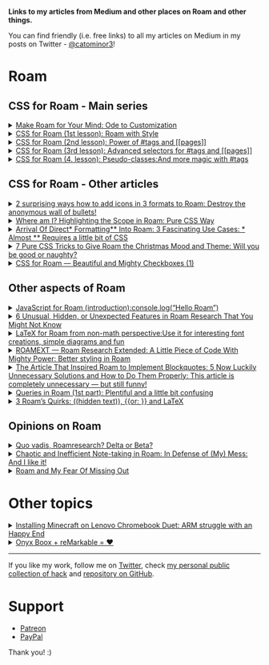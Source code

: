 <b>Links to my articles from Medium and other places on Roam and other things.</b>

You can find friendly (i.e. free links) to all my articles on Medium in my posts on Twitter - [@catominor3](https://twitter.com/CatoMinor3)!

# Roam 

## CSS for Roam - Main series
<details>
  <summary><a href="https://catominor3.medium.com/make-roam-for-your-mind-9e7f09e6a7b0">Make Roam for Your Mind: Ode to Customization</a></summary>
Published: September 13, 2020 <br/>
 Last update: October 25, 2020
</details>

<details>
  <summary><a href="https://catominor3.medium.com/roam-with-style-8a18c216d338">CSS for Roam (1st lesson): Roam with Style</a></summary>
   Published: September 21, 2020 <br/>    
  Last update: December 26, 2020
  
  </details>
  
  <details>
  <summary><a href="https://catominor3.medium.com/css-for-roam-2-lesson-ed89d0419a01">CSS for Roam (2nd lesson): Power of #tags and [[pages]]</a></summary>
   Published: September 28, 2020 <br/>    
  Last update: December 27, 2020
  
  </details>
  
   <details>
  <summary><a href="https://catominor3.medium.com/css-for-roam-3-lesson-eef0aa29b9dc">CSS for Roam (3rd lesson): Advanced selectors for #tags and [[pages]]</a></summary>
   Published: October 12, 2020 
  </details>
  
   <details>
  <summary><a href="https://catominor3.medium.com/css-for-roam-4-lesson-pseudo-classes-88662506355f">CSS for Roam (4. lesson): Pseudo-classes:And more magic with #tags</a></summary>
   Published: October 27, 2020 <br />
  <b>Needs an update</b>
</details>

## CSS for Roam - Other articles
  <details>
  <summary><a href="https://catominor3.medium.com/2-surprising-ways-how-to-add-icons-in-3-formats-to-roam-69a16bb33ed1">2 surprising ways how to add icons in 3 formats to Roam: Destroy the anonymous wall of bullets!</a></summary>
   Published: November 1, 2020 <br/>
   <b>Needs a small update</b>
  </details>
   
  <details>
  <summary><a href="https://catominor3.medium.com/where-am-i-highlighting-the-scope-in-roam-b8510dced4b4">Where am I? Highlighting the Scope in Roam: Pure CSS Way</a></summary>
   Published: December 13, 2020 
  </details>
   
      
<details>
  <summary><a href="https://catominor3.medium.com/arrival-of-direct-formatting-into-roam-3-fascinating-use-cases-1c5bd5b0540f">Arrival Of Direct* Formatting** Into Roam: 3 Fascinating Use Cases: * Almost ** Requires a little bit of CSS</a></summary>
   Published: December 18, 2020 
   </details>
   
<details>
  <summary><a href="https://catominor3.medium.com/7-pure-css-tricks-to-give-roam-the-christmas-mood-and-theme-df6db59e7ed8">7 Pure CSS Tricks to Give Roam the Christmas Mood and Theme: Will you be good or naughty?</a></summary>
   Published: December 13, 2020 
   </details>
   
   <details>
  <summary><a href="https://blog.usejournal.com/css-for-roam-beautiful-and-mighty-checkboxes-1-8626caba4f2c">CSS for Roam — Beautiful and Mighty Checkboxes (1)</a></summary>
   Published: May 2, 2021 
   </details>
   
   

## Other aspects of Roam
<details>
  <summary><a href="https://catominor3.medium.com/javascript-for-roam-introduction-f19f82ca297">JavaScript for Roam (introduction):console.log(“Hello Roam”)</a></summary>
Published: October 5, 2020
</details>

<details>
  <summary><a href="https://betterprogramming.pub/5-1-weird-hidden-and-unexpected-features-in-roam-research-that-you-might-not-know-6e7419efab70">6 Unusual, Hidden, or Unexpected Features in Roam Research That You Might Not Know</a></summary>
   Published: October 19, 2020 
    </details> 
  
  <details>
  <summary><a href="https://catominor3.medium.com/latex-for-roam-from-non-math-perspective-d86fd0a2a9c2">LaTeX for Roam from non-math perspective:Use it for interesting font creations, simple diagrams and fun</a></summary>
   Published: November 1, 2020 
</details>

   

 <details>
  <summary><a href="https://betterprogramming.pub/roamext-roam-extended-a-little-piece-of-code-with-mighty-power-a18184c0c5be">ROAMEXT — Roam Research Extended: A Little Piece of Code With Mighty Power: Better styling in Roam</a></summary>
   Published: November 24, 2020 <br/>
   Last update: December 15, 2020
   </details>

  <details>
  <summary><a href="https://catominor3.medium.com/in-the-search-for-missing-blockquotes-in-roam-5-reasonable-solutions-ddcd99127cca">The Article That Inspired Roam to Implement Blockquotes: 5 Now Luckily Unnecessary Solutions and How to Do Them Properly: This article is completely unnecessary — but still funny!</a></summary>
   Published: December 4, 2020
   </details>
   
  <details>
  <summary><a href="https://catominor3.medium.com/queries-in-roam-1st-part-plentiful-and-a-little-bit-confusing-3f5bcb9865a5">Queries in Roam (1st part): Plentiful and a little bit confusing</a></summary>
   Published: May 9, 2021
   </details>
   
  <details>
  <summary><a href="https://catominor3.medium.com/3-roams-quirky-elements-hidden-text-or-and-latex-705c94907762">3 Roam’s Quirks: ((hidden text)), {{or: }} and LaTeX</a></summary>
   Published: May 11, 2021
   </details>


## Opinions on Roam
<details>
  <summary><a href="https://catominor3.medium.com/quo-vadis-roamresearch-delta-or-beta-4c598d463e86">Quo vadis, Roamresearch? Delta or Beta?</a></summary>
  Published: September 6, 2020 
  </details>
  

  
<details>
  <summary><a href="https://catominor3.medium.com/chaotic-and-inefficient-note-taking-in-roam-in-defense-of-my-mess-12de3487da04">Chaotic and Inefficient Note-taking in Roam: In Defense of (My) Mess: And I like it!
</a></summary>
Published: December 20, 2020 

  </details>
  <details>
  <summary><a href="https://catominor3.medium.com/roam-and-my-fear-of-missing-out-9e429cfb954b">Roam and My Fear Of Missing Out
</a></summary>
Published: May 12, 2020 

  </details>

# Other topics

<details>
  <summary><a href="https://catominor3.medium.com/installing-minecraft-on-lenovo-chromebook-duet-9c67fc1b2bcf">Installing Minecraft on Lenovo Chromebook Duet: ARM struggle with an Happy End</a></summary>
Published: November 28, 2020 

  </details>
  <details>
  <summary><a href="https://catominor3.medium.com/onyx-boox-remarkable-827830722f67">Onyx Boox + reMarkable = ❤</a></summary>
Published: May 13, 2021 

  </details>
  
  
  
  <hr />
  If you like my work, follow me on <a href="https://twitter.com/CatoMinor3">Twitter</a>, check <a href="https://roamresearch.com/#/app/CatoMinor-public/page/FhtBdGjOL">my personal public collection of hack</a> and <a href="https://github.com/ciceronianus/roam-customization">repository on GitHub</a>.
  
  # Support
  - [Patreon](https://www.patreon.com/catominor)
  - [PayPal](https://paypal.me/catominor3)

Thank you! :) 
  
